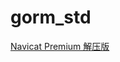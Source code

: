 # gorm_std
[Navicat Premium 解压版](https://www.macwk.com/soft/navicat-premium?__cf_chl_jschl_tk__=a8f366c607c16cf7ba2912dc99a9a2d28d34fad0-1614764761-0-AQYC3P4GQttKNG1hK-BlclRJgx1lyLPXffAwDe_QJqU9WADYFrVGTu4VBfirjW2KUVnY0OtuRT3h006mmlue1_VID783xc_V5kHJZkLPmjGGL4mQp3b0nHXeOIrak31EPlRqf5wCYdcyqbduP1Nxre6rdePZNWvTlowogqwIwOVV4Rn3L0HlDRTwiybEzXRIBkMRlQeUp-Qi_0NIxzc7WtHHUFjvuMS-ISiy2-Y5WVbHAc6h2rZ0T9ynYGAHWsZsnMPLMldGhP3JYKxR3e4FhxykzL49M5eF-JxBjRf4U2kWNPXYua-zYoqal8txPgTJ7DBrHw1RQIUPR22zLzx318s)